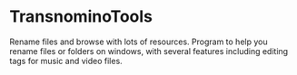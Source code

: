 # TransnominoTools
Rename files and browse with lots of resources.
Program to help you rename files or folders on windows, with several features including editing tags for music and video files. 
